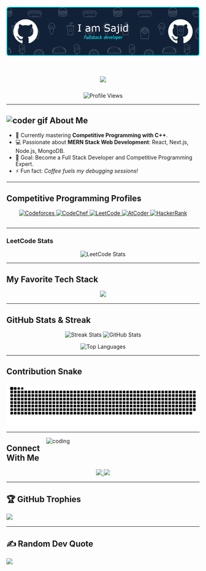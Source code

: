 ![Header](./github-header-image.png)

<h1 align="center">
  <img src="https://readme-typing-svg.herokuapp.com/?font=Righteous&size=35&center=true&vCenter=true&width=600&height=70&duration=4000&lines=Hi+There!+👋;+I'm+Sajid!;+Competitive+Programmer+%7C+Web+Developer;" />
</h1>

<p align="center">
  <img src="https://komarev.com/ghpvc/?username=SkillexSJ&label=Profile%20views&color=0e75b6&style=flat" alt="Profile Views" />
</p>

---

## <img src="https://media2.giphy.com/media/3o6gE5aYjdWyWseQNO/giphy.gif" width="30" alt="coder gif"/> **About Me**

- 🌱 Currently mastering **Competitive Programming with C++**.  
- 💻 Passionate about **MERN Stack Web Development**: React, Next.js, Node.js, MongoDB.  
- 🎯 Goal: Become a Full Stack Developer and Competitive Programming Expert.  
- ⚡ Fun fact: *Coffee fuels my debugging sessions!*  


---

## **Competitive Programming Profiles**

<p align="center" style="margin-top: 10px; margin-bottom: 30px;">
  <a href="https://codeforces.com/profile/SkillexSJ" target="_blank">
    <img src="https://upload.wikimedia.org/wikipedia/commons/4/4a/Codeforces_logo.png" alt="Codeforces" width="50" />
  </a>
  <a href="https://www.codechef.com/users/sajid7271" target="_blank">
    <img src="https://upload.wikimedia.org/wikipedia/commons/1/12/CodeChef_logo.svg" alt="CodeChef" width="50" />
  </a>
  <a href="https://leetcode.com/u/SkillexSJ/" target="_blank">
    <img src="https://leetcode.com/static/images/LeetCode_logo_rvs.png" alt="LeetCode" width="50" />
  </a>
  <a href="https://atcoder.jp/users/Skillex" target="_blank">
    <img src="https://img.atcoder.jp/assets/atcoder.png" alt="AtCoder" width="50" />
  </a>
  <a href="https://www.hackerrank.com/profile/sajid7271_sk" target="_blank">
    <img src="https://upload.wikimedia.org/wikipedia/commons/6/65/HackerRank_logo.png" alt="HackerRank" width="50" />
  </a>
</p>

---

### **LeetCode Stats**

<p align="center">
  <img src="https://leetcard.jacoblin.cool/SkillexSJ?theme=dark&font=Playfair%20Display&ext=heatmap" alt="LeetCode Stats" />
</p>

---

## **My Favorite Tech Stack**

<p align="center">
  <img src="https://skillicons.dev/icons?i=cpp,html,css,js,react,nextjs,nodejs,mongodb,git,github,vscode" />
</p>

---

## **GitHub Stats & Streak**

<p align="center">
  <img width="390" src="https://github-readme-streak-stats-salesp07.vercel.app/?user=SkillexSJ&theme=react&border_radius=10" alt="Streak Stats"/>
  <img width="390" src="https://github-readme-stats-salesp07.vercel.app/api?username=SkillexSJ&show_icons=true&theme=react&border_radius=10" alt="GitHub Stats"/>
</p>

<p align="center">
  <img width="325" src="https://github-readme-stats-salesp07.vercel.app/api/top-langs/?username=SkillexSJ&layout=compact&theme=react&border_radius=10" alt="Top Languages"/>
</p>

---

## **Contribution Snake**
<picture>
  <source media="(prefers-color-scheme: dark)" srcset="https://raw.githubusercontent.com/platane/snk/output/github-contribution-grid-snake-dark.svg" />
  <source media="(prefers-color-scheme: light)" srcset="https://raw.githubusercontent.com/platane/snk/output/github-contribution-grid-snake.svg" />
  <img alt="GitHub Contribution Grid Snake" src="https://raw.githubusercontent.com/platane/snk/output/github-contribution-grid-snake.svg" />
</picture>

---


<img align="right" alt="coding" width="400" src="https://user-images.githubusercontent.com/74038190/225813708-98b745f2-7d22-48cf-9150-083f1b00d6c9.gif">

## **Connect With Me**

<p align="center">
  <a href="https://www.facebook.com/SkillexSJ7" title="Facebook" target="_blank">
    <img src="https://img.shields.io/badge/Facebook-%231877F2.svg?&style=for-the-badge&logo=facebook&logoColor=white"/>
  </a>
  <a href="https://discord.com/users/SkillexSJ" title="Discord" target="_blank">
    <img src="https://img.shields.io/badge/Discord-%237289DA.svg?style=for-the-badge&logo=discord&logoColor=white" />
  </a>
</p>

---

## 🏆 **GitHub Trophies**

![](https://github-profile-trophy.vercel.app/?username=SkillexSJ&theme=algolia&no-frame=false&no-bg=true&margin-w=4)

---

## ✍️ **Random Dev Quote**

![](https://quotes-github-readme.vercel.app/api?type=horizontal&theme=tokyonight)
